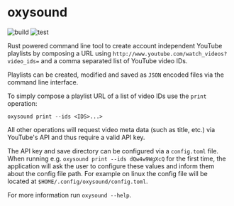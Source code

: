 # oxysound

![build](https://github.com/inkognitobo/oxysound/actions/workflows/rust_build.yml/badge.svg)
![test](https://github.com/inkognitobo/oxysound/actions/workflows/rust_test.yml/badge.svg)

Rust powered command line tool to create account independent YouTube playlists by composing a URL using `http://www.youtube.com/watch_videos?video_ids=` and a comma separated list of YouTube video IDs.

Playlists can be created, modified and saved as `JSON` encoded files via the command line interface.

To simply compose a playlist URL of a list of video IDs use the `print` operation:
```
oxysound print --ids <IDS>...>
```

All other operations will request video meta data (such as title, etc.) via YouTube's API and thus require a valid API key.

The API key and save directory can be configured via a `config.toml` file. 
When running e.g. `oxysound print --ids dQw4w9WgXcQ` for the first time, the application will ask the user to configure these values and inform them about the config file path.
For example on linux the config file will be located at `$HOME/.config/oxysound/config.toml`.

For more information run `oxysound --help`.
    
